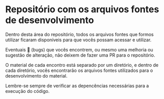 # Repositório com os arquivos fontes de desenvolvimento

Dentro desta área do repositório, todos os arquivos fontes que formos utilizar ficaram disponíveis para que vocês possam acessar e utilizar.

Eventuais 🐞 (bugs) que vocês encontrem, ou mesmo uma melhoria ou sugestão de alteração, não deixem de fazer uma PR para o repositório.

O material de cada encontro está separado por um diretório, e dentro de cada diretório, vocês encontrarão os arquivos fontes utilizados para o desenvolvimento do material.

Lembre-se sempre de verificar as depencências necessárias para a execução do código.